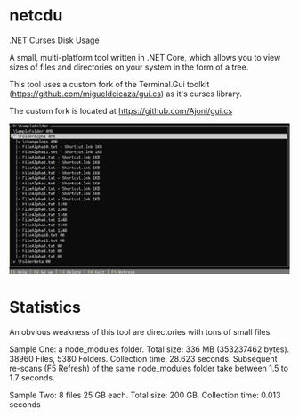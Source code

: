 # netcdu
.NET Curses Disk Usage

A small, multi-platform tool written in .NET Core, which allows you to view sizes of files and directories on your system in the form of a tree.

This tool uses a custom fork of the Terminal.Gui toolkit (https://github.com/migueldeicaza/gui.cs) as it's curses library.

The custom fork is located at https://github.com/Ajoni/gui.cs

![](images/Sample.png)

# Statistics
An obvious weakness of this tool are directories with tons of small files.

Sample One: a node_modules folder. Total size: 336 MB (353237462 bytes). 38960 Files, 5380 Folders. Collection time: 28.623 seconds. Subsequent re-scans (F5 Refresh) of the same node_modules folder take between 1.5 to 1.7 seconds.

Sample Two: 8 files 25 GB each. Total size: 200 GB. Collection time: 0.013 seconds
